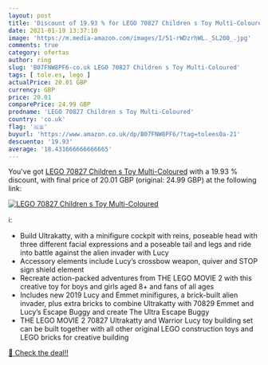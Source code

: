 ```yaml
---
layout: post
title: 'Discount of 19.93 % for LEGO 70827 Children s Toy Multi-Coloured'
date: 2021-01-19 13:37:10
image: 'https://m.media-amazon.com/images/I/51-rWDzrhWL._SL200_.jpg'
comments: true
category: ofertas
author: ring
slug: 'B07FNW8PF6-co.uk LEGO 70827 Children s Toy Multi-Coloured'
tags: [ tole.es, lego ]
actualPrice: 20.01 GBP
currency: GBP
price: 20.01
comparePrice: 24.99 GBP
prodname: 'LEGO 70827 Children s Toy Multi-Coloured'
country: 'co.uk'
flag: '🇬🇧'
buyurl: 'https://www.amazon.co.uk/dp/B07FNW8PF6/?tag=tolees0a-21'
descuento: '19.93'
average: '18.431666666666665'
---
```


You've got [LEGO 70827 Children s Toy Multi-Coloured](https://www.amazon.co.uk/dp/B07FNW8PF6/?tag=tolees0a-21) with a  19.93 % discount, with final price of 20.01 GBP (original: 24.99 GBP) at the following link:

[![LEGO 70827 Children s Toy Multi-Coloured](https://m.media-amazon.com/images/I/51-rWDzrhWL._SL200_.jpg)](https://www.amazon.co.uk/dp/B07FNW8PF6/?tag=tolees0a-21)

ℹ️:

- Build Ultrakatty, with a minifigure cockpit with reins, poseable head with three different facial expressions and a poseable tail and legs and ride into battle against the alien invader with Lucy
- Accessory elements include Lucy’s crossbow weapon, quiver and STOP sign shield element
- Recreate action-packed adventures from THE LEGO MOVIE 2 with this creative toy for boys and girls aged 8+ and fans of all ages
- Includes new 2019 Lucy and Emmet minifigures, a brick-built alien invader, plus extra bricks to combine Ultrakatty with 70829 Emmet and Lucy’s Escape Buggy and create The Ultra Escape Buggy
- THE LEGO MOVIE 2 70827 Ultrakatty and Warrior Lucy toy building set can be built together with all other original LEGO construction toys and LEGO bricks for creative building

[🛒 Check the deal!!](https://www.amazon.co.uk/dp/B07FNW8PF6/?tag=tolees0a-21)
